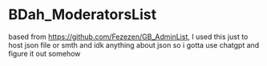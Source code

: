 # BDah_ModeratorsList
based from https://github.com/Fezezen/GB_AdminList, I used this just to host json file or smth and idk anything about json so i gotta use chatgpt and figure it out somehow
